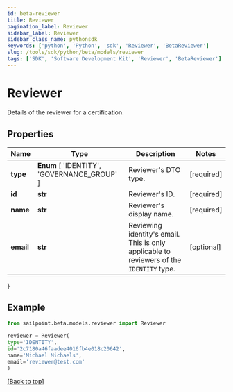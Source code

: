 ```yaml
---
id: beta-reviewer
title: Reviewer
pagination_label: Reviewer
sidebar_label: Reviewer
sidebar_class_name: pythonsdk
keywords: ['python', 'Python', 'sdk', 'Reviewer', 'BetaReviewer']
slug: /tools/sdk/python/beta/models/reviewer
tags: ['SDK', 'Software Development Kit', 'Reviewer', 'BetaReviewer']
---
```


# Reviewer

Details of the reviewer for a certification.

## Properties

| Name | Type | Description | Notes |
| --- | --- | --- | --- |
| **type** | **Enum** [ 'IDENTITY', 'GOVERNANCE_GROUP' ] | Reviewer's DTO type. | [required] |
| **id** | **str** | Reviewer's ID. | [required] |
| **name** | **str** | Reviewer's display name. | [required] |
| **email** | **str** | Reviewing identity's email. This is only applicable to reviewers of the `IDENTITY` type. | [optional] |

}

## Example

```python
from sailpoint.beta.models.reviewer import Reviewer

reviewer = Reviewer(
type='IDENTITY',
id='2c7180a46faadee4016fb4e018c20642',
name='Michael Michaels',
email='reviewer@test.com'
)

```

[[Back to top]](#)
